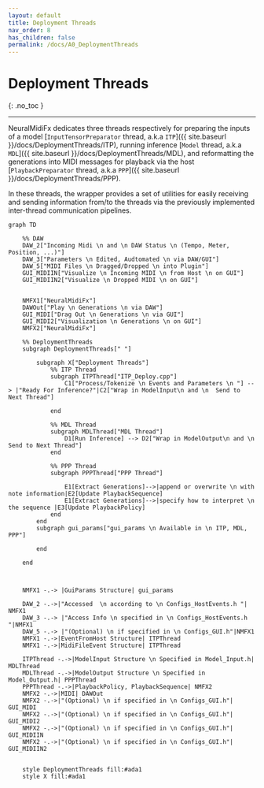 ```yaml
---
layout: default
title: Deployment Threads
nav_order: 8
has_children: false
permalink: /docs/A0_DeploymentThreads
---
```


# Deployment Threads
{: .no_toc }

---

NeuralMidiFx dedicates three threads respectively for preparing the inputs of a model [`InputTensorPreparator` thread, a.k.a `ITP`]({{ site.baseurl }}/docs/DeploymentThreads/ITP),
running inference [`Model` thread, a.k.a `MDL`]({{ site.baseurl }}/docs/DeploymentThreads/MDL), and reformatting the generations into MIDI messages for playback 
via the host  [`PlaybackPreparator` thread, a.k.a `PPP`]({{ site.baseurl }}/docs/DeploymentThreads/PPP).

In these threads, the wrapper provides a set of utilities for easily receiving and sending information from/to the 
threads via the previously implemented inter-thread communication pipelines.

```mermaid
graph TD
    
    %% DAW
    DAW_2["Incoming Midi \n and \n DAW Status \n (Tempo, Meter, Position, ...)"]
    DAW_3["Parameters \n Edited, Audtomated \n via DAW/GUI"]
    DAW_5["MIDI Files \n Dragged/Dropped \n into Plugin"]
    GUI_MIDIIN["Visualize \n Incoming MIDI \n from Host \n on GUI"]
    GUI_MIDIIN2["Visualize \n Dropped MIDI \n on GUI"]
    

    NMFX1["NeuralMidiFx"]
    DAWOut["Play \n Generations \n via DAW"]
    GUI_MIDI["Drag Out \n Generations \n via GUI"]
    GUI_MIDI2["Visualization \n Generations \n on GUI"]
    NMFX2["NeuralMidiFx"]

    %% DeploymentThreads 
    subgraph DeploymentThreads[" "]

        subgraph X["Deployment Threads"]
            %% ITP Thread
            subgraph ITPThread["ITP_Deploy.cpp"]
                C1["Process/Tokenize \n Events and Parameters \n "] --> |"Ready For Inference?"|C2["Wrap in ModelInput\n and \n  Send to Next Thread"]
            
            end
            
            %% MDL Thread
            subgraph MDLThread["MDL Thread"]
                D1[Run Inference] --> D2["Wrap in ModelOutput\n and \n  Send to Next Thread"]
            end
            
            %% PPP Thread
            subgraph PPPThread["PPP Thread"]
                
                E1[Extract Generations]-->|append or overwrite \n with note information|E2[Update PlaybackSequence]
                E1[Extract Generations]-->|specify how to interpret \n the sequence |E3[Update PlaybackPolicy]
            end
        end
        subgraph gui_params["gui_params \n Available in \n ITP, MDL, PPP"]
            
        end
    
    end
        

   
    NMFX1 -.-> |GuiParams Structure| gui_params

    DAW_2 -.->|"Accessed  \n according to \n Configs_HostEvents.h "| NMFX1
    DAW_3 -.-> |"Access Info \n specified in \n Configs_HostEvents.h "|NMFX1
    DAW_5 -.-> |"(Optional) \n if specified in \n Configs_GUI.h"|NMFX1
    NMFX1 -.->|EventFromHost Structure| ITPThread
    NMFX1 -.->|MidiFileEvent Structure| ITPThread

    ITPThread -.->|ModelInput Structure \n Specified in Model_Input.h| MDLThread
    MDLThread -.->|ModelOutput Structure \n Specified in Model_Output.h| PPPThread
    PPPThread -.->|PlaybackPolicy, PlaybackSequence| NMFX2
    NMFX2 -.->|MIDI| DAWOut
    NMFX2 -.->|"(Optional) \n if specified in \n Configs_GUI.h"| GUI_MIDI
    NMFX2 -.->|"(Optional) \n if specified in \n Configs_GUI.h"| GUI_MIDI2
    NMFX2 -.->|"(Optional) \n if specified in \n Configs_GUI.h"| GUI_MIDIIN
    NMFX2 -.->|"(Optional) \n if specified in \n Configs_GUI.h"| GUI_MIDIIN2


    style DeploymentThreads fill:#ada1 
    style X fill:#ada1


```